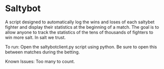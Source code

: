 # Saltybot
A script designed to automatically log the wins and loses of each saltybet fighter and display their statistics
at the beginning of a match. The goal is to allow anyone to track the statistics of the tens of thousands of
fighters to win more salt. In salt we trust.

To run:
Open the saltybotclient.py script using python. Be sure to open this between matches during the betting.

Known Issues:
Too many to count.
